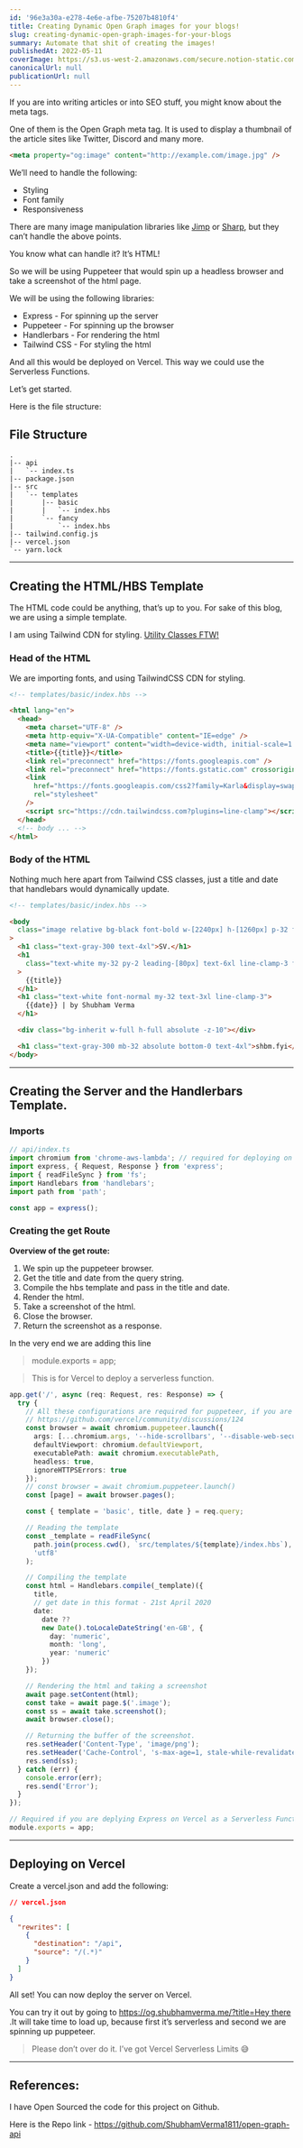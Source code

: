```yaml
---
id: '96e3a30a-e278-4e6e-afbe-75207b4810f4'
title: Creating Dynamic Open Graph images for your blogs!
slug: creating-dynamic-open-graph-images-for-your-blogs
summary: Automate that shit of creating the images!
publishedAt: 2022-05-11
coverImage: https://s3.us-west-2.amazonaws.com/secure.notion-static.com/6b7f146e-741b-4bd2-bc0e-831c97c6b1eb/localhost.png?X-Amz-Algorithm=AWS4-HMAC-SHA256&X-Amz-Content-Sha256=UNSIGNED-PAYLOAD&X-Amz-Credential=AKIAT73L2G45EIPT3X45%2F20220729%2Fus-west-2%2Fs3%2Faws4_request&X-Amz-Date=20220729T014117Z&X-Amz-Expires=3600&X-Amz-Signature=9a4fdcad34e2f6ac59a6483720cb0f948fee7fad674aae295005a55487f02512&X-Amz-SignedHeaders=host&x-id=GetObject
canonicalUrl: null
publicationUrl: null
---
```


If you are into writing articles or into SEO stuff, you might know about the
meta tags.

One of them is the Open Graph meta tag. It is used to display a thumbnail of the
article sites like Twitter, Discord and many more.

```html
<meta property="og:image" content="http://example.com/image.jpg" />
```

We’ll need to handle the following:

- Styling
- Font family
- Responsiveness

There are many image manipulation libraries like
[Jimp](https://github.com/oliver-moran/jimp) or
[Sharp](https://github.com/lovell/sharp/), but they can’t handle the above
points.

You know what can handle it? It’s HTML!

So we will be using Puppeteer that would spin up a headless browser and take a
screenshot of the html page.

We will be using the following libraries:

- Express - For spinning up the server
- Puppeteer - For spinning up the browser
- Handlerbars - For rendering the html
- Tailwind CSS - For styling the html

And all this would be deployed on Vercel. This way we could use the Serverless
Functions.

Let’s get started.

Here is the file structure:

## File Structure

```plain text
.
|-- api
|   `-- index.ts
|-- package.json
|-- src
|   `-- templates
|       |-- basic
|       |   `-- index.hbs
|       `-- fancy
|           `-- index.hbs
|-- tailwind.config.js
|-- vercel.json
`-- yarn.lock
```

---

## Creating the HTML/HBS Template

The HTML code could be anything, that’s up to you. For sake of this blog, we are
using a simple template.

I am using Tailwind CDN for styling.
[Utility Classes FTW!](https://frontstuff.io/no-utility-classes-arent-the-same-as-inline-styles)

### Head of the HTML

We are importing fonts, and using TailwindCSS CDN for styling.

```html
<!-- templates/basic/index.hbs -->

<html lang="en">
  <head>
    <meta charset="UTF-8" />
    <meta http-equiv="X-UA-Compatible" content="IE=edge" />
    <meta name="viewport" content="width=device-width, initial-scale=1.0" />
    <title>{{title}}</title>
    <link rel="preconnect" href="https://fonts.googleapis.com" />
    <link rel="preconnect" href="https://fonts.gstatic.com" crossorigin />
    <link
      href="https://fonts.googleapis.com/css2?family=Karla&display=swap"
      rel="stylesheet"
    />
    <script src="https://cdn.tailwindcss.com?plugins=line-clamp"></script>
  </head>
  <!-- body ... -->
</html>
```

### Body of the HTML

Nothing much here apart from Tailwind CSS classes, just a title and date that
handlebars would dynamically update.

```html
<!-- templates/basic/index.hbs -->

<body
  class="image relative bg-black font-bold w-[2240px] h-[1260px] p-32 font-[Karla]"
>
  <h1 class="text-gray-300 text-4xl">SV.</h1>
  <h1
    class="text-white my-32 py-2 leading-[80px] text-6xl line-clamp-3 font-medium"
  >
    {{title}}
  </h1>
  <h1 class="text-white font-normal my-32 text-3xl line-clamp-3">
    {{date}} | by Shubham Verma
  </h1>

  <div class="bg-inherit w-full h-full absolute -z-10"></div>

  <h1 class="text-gray-300 mb-32 absolute bottom-0 text-4xl">shbm.fyi</h1>
</body>
```

---

## Creating the Server and the Handlerbars Template.

### Imports

```typescript
// api/index.ts
import chromium from 'chrome-aws-lambda'; // required for deploying on Vercel
import express, { Request, Response } from 'express';
import { readFileSync } from 'fs';
import Handlebars from 'handlebars';
import path from 'path';

const app = express();
```

### Creating the get Route

**Overview of the get route:**

1. We spin up the puppeteer browser.
2. Get the title and date from the query string.
3. Compile the hbs template and pass in the title and date.
4. Render the html.
5. Take a screenshot of the html.
6. Close the browser.
7. Return the screenshot as a response.

In the very end we are adding this line

> module.exports = app;

> This is for Vercel to deploy a serverless function.

```typescript
app.get('/', async (req: Request, res: Response) => {
  try {
    // All these configurations are required for puppeteer, if you are deploying on Vercel!
    // https://github.com/vercel/community/discussions/124
    const browser = await chromium.puppeteer.launch({
      args: [...chromium.args, '--hide-scrollbars', '--disable-web-security'],
      defaultViewport: chromium.defaultViewport,
      executablePath: await chromium.executablePath,
      headless: true,
      ignoreHTTPSErrors: true
    });
    // const browser = await chromium.puppeteer.launch()
    const [page] = await browser.pages();

    const { template = 'basic', title, date } = req.query;

    // Reading the template
    const _template = readFileSync(
      path.join(process.cwd(), `src/templates/${template}/index.hbs`),
      'utf8'
    );

    // Compiling the template
    const html = Handlebars.compile(_template)({
      title,
      // get date in this format - 21st April 2020
      date:
        date ??
        new Date().toLocaleDateString('en-GB', {
          day: 'numeric',
          month: 'long',
          year: 'numeric'
        })
    });

    // Rendering the html and taking a screenshot
    await page.setContent(html);
    const take = await page.$('.image');
    const ss = await take.screenshot();
    await browser.close();

    // Returning the buffer of the screenshot.
    res.setHeader('Content-Type', 'image/png');
    res.setHeader('Cache-Control', 's-max-age=1, stale-while-revalidate');
    res.send(ss);
  } catch (err) {
    console.error(err);
    res.send('Error');
  }
});

// Required if you are deplying Express on Vercel as a Serverless Function.
module.exports = app;
```

---

## Deploying on Vercel

Create a vercel.json and add the following:

```json
// vercel.json

{
  "rewrites": [
    {
      "destination": "/api",
      "source": "/(.*)"
    }
  ]
}
```

All set! You can now deploy the server on Vercel.

You can try it out by going to
[https://og.shubhamverma.me/?title=Hey there](https://og.shubhamverma.me/?title=Hey)
.It will take time to load up, because first it’s serverless and second we are
spinning up puppeteer.

> Please don’t over do it. I’ve got Vercel Serverless Limits 😅

---

## References:

I have Open Sourced the code for this project on Github.

Here is the Repo link - https://github.com/ShubhamVerma1811/open-graph-api
